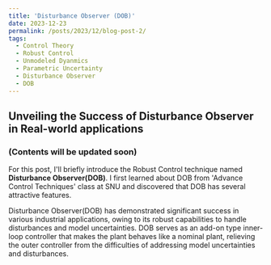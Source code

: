 ```yaml
---
title: 'Disturbance Observer (DOB)'
date: 2023-12-23
permalink: /posts/2023/12/blog-post-2/
tags:
  - Control Theory
  - Robust Control
  - Unmodeled Dyanmics
  - Parametric Uncertainty
  - Disturbance Observer
  - DOB
---
```


## Unveiling the Success of Disturbance Observer in Real-world applications

### (Contents will be updated soon)

For this post, I'll briefly introduce the Robust Control technique named **Disturbance Observer(DOB)**. I first learned about DOB from 'Advance Control Techniques' class at SNU and discovered that DOB has several attractive features. 

Disturbance Observer(DOB) has demonstrated significant success in various industrial applications, owing to its robust capabilities to handle disturbances and model uncertainties.
DOB serves as an add-on type inner-loop controller that makes the plant behaves like a nominal plant, relieving the outer controller from the difficulties of addressing model uncertainties and disturbances.



